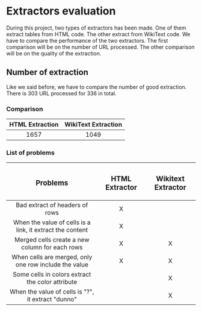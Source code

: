 # Extractors evaluation
During this project, two types of extractors has been made. One of them extract tables from HTML code. 
The other extract from WikiText code. We have to compare the performance of the two extractors. 
The first comparison will be on the number of URL processed. 
The other comparison will be on the quality of the extraction.

## Number of extraction

Like we said before, we have to compare the number of good extraction.
There is 303 URL processed for 336 in total.

### Comparison

|HTML Extraction|WikiText Extraction|
|:----------:|:---------:|
|1657|1049|
 
### List of problems
|<h3>Problems </h3>| <h3>HTML Extractor</h3>       |  <h3>Wikitext Extractor</h3>  |
|:---------------:|:------------:|:------------:| 
|Bad extract of headers of rows| X ||
|When the value of cells is a link, it extract the content| X ||
|Merged cells create a new column for each rows| X | X |
|When cells are merged, only one row include the value| X | X |
|Some cells in colors extract the color attribute|| X |
|When the value of cells is "?", it extract "dunno"| | X |
